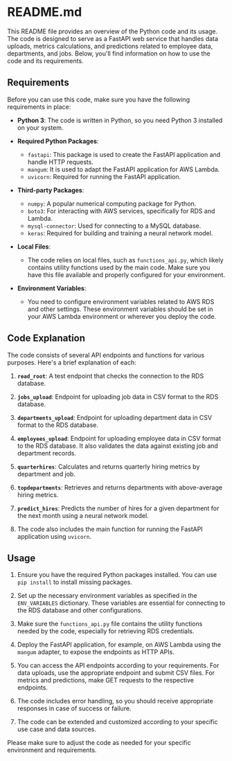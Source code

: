# README.md

This README file provides an overview of the Python code and its usage. The code is designed to serve as a FastAPI web service that handles data uploads, metrics calculations, and predictions related to employee data, departments, and jobs. Below, you'll find information on how to use the code and its requirements.

## Requirements

Before you can use this code, make sure you have the following requirements in place:

- **Python 3**: The code is written in Python, so you need Python 3 installed on your system.

- **Required Python Packages**:
  - `fastapi`: This package is used to create the FastAPI application and handle HTTP requests.
  - `mangum`: It is used to adapt the FastAPI application for AWS Lambda.
  - `uvicorn`: Required for running the FastAPI application.

- **Third-party Packages**:
  - `numpy`: A popular numerical computing package for Python.
  - `boto3`: For interacting with AWS services, specifically for RDS and Lambda.
  - `mysql-connector`: Used for connecting to a MySQL database.
  - `keras`: Required for building and training a neural network model.
  
- **Local Files**:
  - The code relies on local files, such as `functions_api.py`, which likely contains utility functions used by the main code. Make sure you have this file available and properly configured for your environment.

- **Environment Variables**:
  - You need to configure environment variables related to AWS RDS and other settings. These environment variables should be set in your AWS Lambda environment or wherever you deploy the code.

## Code Explanation

The code consists of several API endpoints and functions for various purposes. Here's a brief explanation of each:

1. **`read_root`**: A test endpoint that checks the connection to the RDS database.

2. **`jobs_upload`**: Endpoint for uploading job data in CSV format to the RDS database.

3. **`departments_upload`**: Endpoint for uploading department data in CSV format to the RDS database.

4. **`employees_upload`**: Endpoint for uploading employee data in CSV format to the RDS database. It also validates the data against existing job and department records.

5. **`quarterhires`**: Calculates and returns quarterly hiring metrics by department and job.

6. **`topdepartments`**: Retrieves and returns departments with above-average hiring metrics.

7. **`predict_hires`**: Predicts the number of hires for a given department for the next month using a neural network model.

8. The code also includes the main function for running the FastAPI application using `uvicorn`.

## Usage

1. Ensure you have the required Python packages installed. You can use `pip install` to install missing packages.

2. Set up the necessary environment variables as specified in the `ENV_VARIABLES` dictionary. These variables are essential for connecting to the RDS database and other configurations.

3. Make sure the `functions_api.py` file contains the utility functions needed by the code, especially for retrieving RDS credentials.

4. Deploy the FastAPI application, for example, on AWS Lambda using the `mangum` adapter, to expose the endpoints as HTTP APIs.

5. You can access the API endpoints according to your requirements. For data uploads, use the appropriate endpoint and submit CSV files. For metrics and predictions, make GET requests to the respective endpoints.

6. The code includes error handling, so you should receive appropriate responses in case of success or failure.

7. The code can be extended and customized according to your specific use case and data sources.

Please make sure to adjust the code as needed for your specific environment and requirements.
